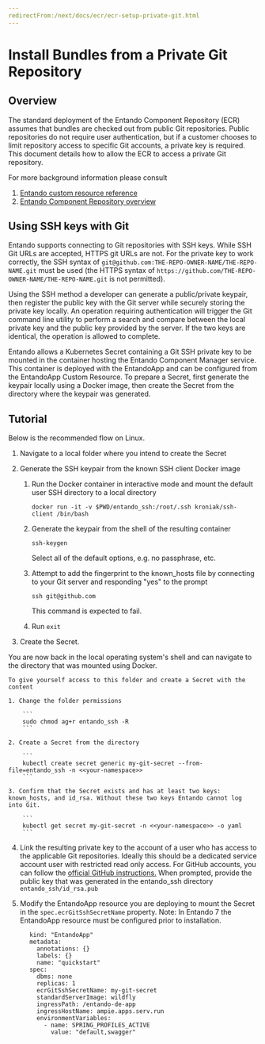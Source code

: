```yaml
---
redirectFrom:/next/docs/ecr/ecr-setup-private-git.html
---
```

# Install Bundles from a Private Git Repository

## Overview
The standard deployment of the Entando Component Repository (ECR) assumes that bundles are checked out from public Git repositories. Public repositories do not require user authentication, but if a customer chooses to limit repository access to specific Git accounts, a private key is required. This document details how to allow the ECR to access a private Git repository.

For more background information please consult
1. [Entando custom resource reference](../../docs/consume/custom-resources.md)
2. [Entando Component Repository overview](../../docs/compose/ecr-overview.md)

## Using SSH keys with Git
Entando supports connecting to Git repositories with SSH keys. While SSH Git URLs are accepted, HTTPS git URLs are not. For the private key to work correctly, the SSH syntax of `git@github.com:THE-REPO-OWNER-NAME/THE-REPO-NAME.git` must be used (the HTTPS syntax of `https://github.com/THE-REPO-OWNER-NAME/THE-REPO-NAME.git` is not permitted).

Using the SSH method a developer can generate a public/private keypair, then register the public key with the Git server while securely storing the private key locally. An operation requiring authentication will trigger the Git command line utility to perform a search and compare between the local private key and the public key provided by the server. If the two keys are identical, the operation is allowed to complete.

Entando allows a Kubernetes Secret containing a Git SSH private key to be mounted in the container hosting the Entando Component Manager service. This container is deployed with the EntandoApp and can be configured from the EntandoApp Custom Resource. To prepare a Secret, first generate the keypair locally using a Docker image, then create the Secret from the directory where the keypair was generated.

## Tutorial
Below is the recommended flow on Linux.

1. Navigate to a local folder where you intend to create the Secret

2. Generate the SSH keypair from the known SSH client Docker image

    1. Run the Docker container in interactive mode and mount the default user SSH directory to a local directory

         ```
         docker run -it -v $PWD/entando_ssh:/root/.ssh kroniak/ssh-client /bin/bash 
         ```

    2. Generate the keypair from the shell of the resulting container

        ```
        ssh-keygen
        ```

        Select all of the default options, e.g. no passphrase, etc.

    3. Attempt to add the fingerprint to the known_hosts file by connecting to your Git server and responding "yes" to the prompt

        ```
        ssh git@github.com
        ```

        This command is expected to fail.

    4. Run `exit`

3. Create the Secret. 

You are now back in the local operating system's shell and can navigate to the directory that was mounted using Docker.
    
    To give yourself access to this folder and create a Secret with the content

    1. Change the folder permissions
    
        ```
        sudo chmod ag+r entando_ssh -R
        ```
        
    2. Create a Secret from the directory
    
        ```
        kubectl create secret generic my-git-secret --from-file=entando_ssh -n <<your-namespace>>
        ```
        
    3. Confirm that the Secret exists and has at least two keys: known_hosts, and id_rsa. Without these two keys Entando cannot log into Git.
        
        ```
        kubectl get secret my-git-secret -n <<your-namespace>> -o yaml
        ```

4. Link the resulting private key to the account of a user who has access to the applicable Git repositories. Ideally
this should be a dedicated service account user with restricted read only access. For GitHub
accounts, you can follow the [official GitHub instructions.](https://docs.github.com/en/free-pro-team@latest/github/authenticating-to-github/adding-a-new-ssh-key-to-your-github-account)
When prompted, provide the public key that was generated in the entando_ssh directory
```entando_ssh/id_rsa.pub```   

5. Modify the EntandoApp resource you are deploying to mount the Secret in the `spec.ecrGitSshSecretName` property. Note: In Entando 7 the EntandoApp resource must be configured prior to installation.
```   
      kind: "EntandoApp"
      metadata:
        annotations: {}
        labels: {}
        name: "quickstart"
      spec:
        dbms: none
        replicas: 1
        ecrGitSshSecretName: my-git-secret
        standardServerImage: wildfly
        ingressPath: /entando-de-app
        ingressHostName: ampie.apps.serv.run
        environmentVariables:
          - name: SPRING_PROFILES_ACTIVE
            value: "default,swagger"
```
